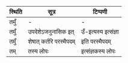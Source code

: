 | स्थिति | सूत्र | टिप्पणी |
| ----- | ------- | ------ |
| तमुँ | - | - |
| तमुँ | उपदेशेऽजनुनासिक इत् | उँ-इत्यस्य इत्संज्ञा |
| तमुँ | शेषात् कर्तरि परस्मैपदम् | इति परस्मैपदम् |
| तम् | तस्य लोपः | इत्संज्ञकस्य लोपः |
